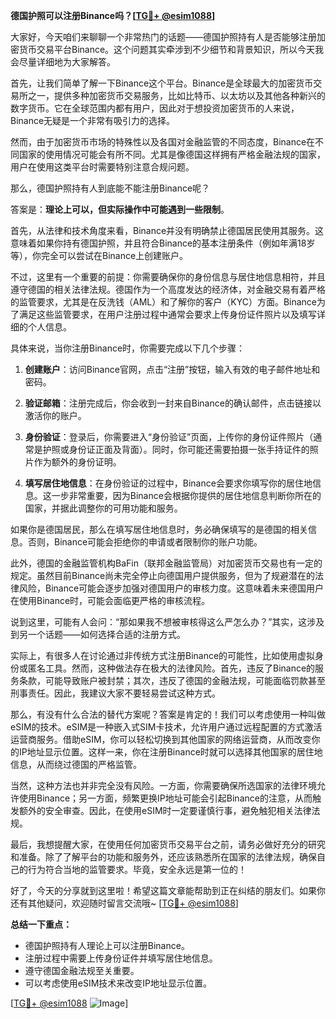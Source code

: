 **德国护照可以注册Binance吗？[[TG💪+ @esim1088](https://t.me/s/esim1088)]**

大家好，今天咱们来聊聊一个非常热门的话题——德国护照持有人是否能够注册加密货币交易平台Binance。这个问题其实牵涉到不少细节和背景知识，所以今天我会尽量详细地为大家解答。

首先，让我们简单了解一下Binance这个平台。Binance是全球最大的加密货币交易所之一，提供多种加密货币交易服务，比如比特币、以太坊以及其他各种新兴的数字货币。它在全球范围内都有用户，因此对于想投资加密货币的人来说，Binance无疑是一个非常有吸引力的选择。

然而，由于加密货币市场的特殊性以及各国对金融监管的不同态度，Binance在不同国家的使用情况可能会有所不同。尤其是像德国这样拥有严格金融法规的国家，用户在使用这类平台时需要特别注意合规问题。

那么，德国护照持有人到底能不能注册Binance呢？

答案是：**理论上可以，但实际操作中可能遇到一些限制**。

首先，从法律和技术角度来看，Binance并没有明确禁止德国居民使用其服务。这意味着如果你持有德国护照，并且符合Binance的基本注册条件（例如年满18岁等），你完全可以尝试在Binance上创建账户。

不过，这里有一个重要的前提：你需要确保你的身份信息与居住地信息相符，并且遵守德国的相关法律法规。德国作为一个高度发达的经济体，对金融交易有着严格的监管要求，尤其是在反洗钱（AML）和了解你的客户（KYC）方面。Binance为了满足这些监管要求，在用户注册过程中通常会要求上传身份证件照片以及填写详细的个人信息。

具体来说，当你注册Binance时，你需要完成以下几个步骤：

1. **创建账户**：访问Binance官网，点击“注册”按钮，输入有效的电子邮件地址和密码。
   
2. **验证邮箱**：注册完成后，你会收到一封来自Binance的确认邮件，点击链接以激活你的账户。

3. **身份验证**：登录后，你需要进入“身份验证”页面，上传你的身份证件照片（通常是护照或身份证正面及背面）。同时，你可能还需要拍摄一张手持证件的照片作为额外的身份证明。

4. **填写居住地信息**：在身份验证的过程中，Binance会要求你填写你的居住地信息。这一步非常重要，因为Binance会根据你提供的居住地信息判断你所在的国家，并据此调整你的可用功能和服务。

如果你是德国居民，那么在填写居住地信息时，务必确保填写的是德国的相关信息。否则，Binance可能会拒绝你的申请或者限制你的账户功能。

此外，德国的金融监管机构BaFin（联邦金融监管局）对加密货币交易也有一定的规定。虽然目前Binance尚未完全停止向德国用户提供服务，但为了规避潜在的法律风险，Binance可能会逐步加强对德国用户的审核力度。这意味着未来德国用户在使用Binance时，可能会面临更严格的审核流程。

说到这里，可能有人会问：“那如果我不想被审核得这么严怎么办？”其实，这涉及到另一个话题——如何选择合适的注册方式。

实际上，有很多人在讨论通过非传统方式注册Binance的可能性，比如使用虚拟身份或匿名工具。然而，这种做法存在极大的法律风险。首先，违反了Binance的服务条款，可能导致账户被封禁；其次，违反了德国的金融法规，可能面临罚款甚至刑事责任。因此，我建议大家不要轻易尝试这种方式。

那么，有没有什么合法的替代方案呢？答案是肯定的！我们可以考虑使用一种叫做eSIM的技术。eSIM是一种嵌入式SIM卡技术，允许用户通过远程配置的方式激活运营商服务。借助eSIM，你可以轻松切换到其他国家的网络运营商，从而改变你的IP地址显示位置。这样一来，你在注册Binance时就可以选择其他国家的居住地信息，从而绕过德国的严格监管。

当然，这种方法也并非完全没有风险。一方面，你需要确保所选国家的法律环境允许使用Binance；另一方面，频繁更换IP地址可能会引起Binance的注意，从而触发额外的安全审查。因此，在使用eSIM时一定要谨慎行事，避免触犯相关法律法规。

最后，我想提醒大家，在使用任何加密货币交易平台之前，请务必做好充分的研究和准备。除了了解平台的功能和服务外，还应该熟悉所在国家的法律法规，确保自己的行为符合当地的监管要求。毕竟，安全永远是第一位的！

好了，今天的分享就到这里啦！希望这篇文章能帮助到正在纠结的朋友们。如果你还有其他疑问，欢迎随时留言交流哦~ [[TG💪+ @esim1088](https://t.me/s/esim1088)]

**总结一下重点：**
- 德国护照持有人理论上可以注册Binance。
- 注册过程中需要上传身份证件并填写居住地信息。
- 遵守德国金融法规至关重要。
- 可以考虑使用eSIM技术来改变IP地址显示位置。

[[TG💪+ @esim1088](https://t.me/s/esim1088) ![Image](https://i.postimg.cc/4NQfJmqS/Snipaste-2025-05-13-00-14-12.png)]